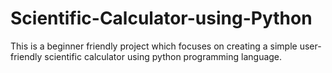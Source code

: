 # Scientific-Calculator-using-Python
This is a beginner friendly project which focuses on creating a simple user-friendly scientific calculator using python programming language.

